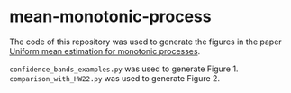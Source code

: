 # mean-monotonic-process
The code of this repository was used to generate the figures in the paper [Uniform mean estimation for monotonic processes](https://arxiv.org/abs/2502.01244).

`confidence_bands_examples.py` was used to generate Figure 1.  
`comparison_with_HW22.py` was used to generate Figure 2.
